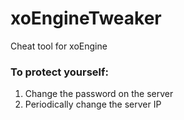 # xoEngineTweaker
Cheat tool for xoEngine
### To protect yourself:
1. Change the password on the server
2. Periodically change the server IP
